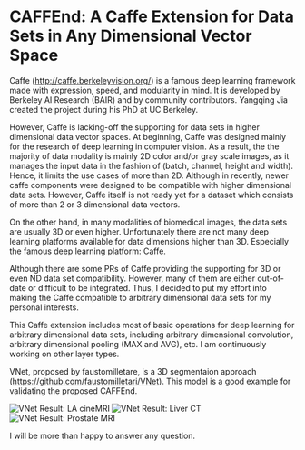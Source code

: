 # CAFFEnd: A Caffe Extension for Data Sets in Any Dimensional Vector Space

Caffe (http://caffe.berkeleyvision.org/) is a famous deep learning framework made with expression, speed, and modularity in mind. It is developed by Berkeley AI Research (BAIR) and by community contributors. Yangqing Jia created the project during his PhD at UC Berkeley.

However, Caffe is lacking-off the supporting for data sets in higher dimensional data vector spaces. At beginning, Caffe was designed mainly for the research of deep learning in computer vision. As a result, the the majority of data modality is mainly 2D color and/or gray scale images, as it manages the input data in the fashion of (batch, channel, height and width). Hence, it limits the use cases of more than 2D. Although in recently, newer caffe components were designed to be compatible with higher dimensional data sets. However, Caffe itself is not ready yet for a dataset which consists of more than 2 or 3 dimensional data vectors.

On the other hand, in many modalities of biomedical images, the data sets are usually 3D or even higher. Unfortunately there are not many deep learning platforms available for data dimensions higher than 3D. Especially the famous deep learning platform: Caffe.

Although there are some PRs of Caffe providing the supporting for 3D or even ND data set compatibility. However, many of them are either out-of-date or difficult to be integrated. Thus, I decided to put my effort into making the Caffe compatible to arbitrary dimensional data sets for my personal interests.

This Caffe extension includes most of basic operations for deep learning for arbitrary dimensional data sets, including arbitrary dimensional convolution, arbitrary dimensional pooling (MAX and AVG), etc. I am continuously working on other layer types.

VNet, proposed by faustomilletare, is a 3D segmentaion approach (https://github.com/faustomilletari/VNet). This model is a good example for validating the proposed CAFFEnd.  

![VNet Result: LA cineMRI](https://github.com/huangch/caffend/blob/master/vnet_result_cineMRI.png=250x)
![VNet Result: Liver CT](https://github.com/huangch/caffend/blob/master/vnet_result_LiverCT.png=250x)
![VNet Result: Prostate MRI](https://github.com/huangch/caffend/blob/master/vnet_result_ProstateMRI.png=250x)

I will be more than happy to answer any question.
